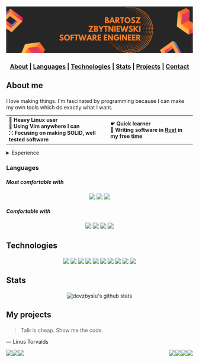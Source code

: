 ![banner](banner.png)

<div align="center">

  <h3>
    <a href="#about">About</a>
    <span> | </span>
    <a href="#languages">Languages</a>
    <span> | </span>
    <a href="#technologies">Technologies</a>
    <span> | </span>
    <a href="#stats">Stats</a>
    <span> | </span>
    <a href="#projects">Projects</a>
    <span> | </span>
    <a href="mailto:bartosz.zbytniewski.dev@gmail.com" alt="Contact me">Contact</a>
  </h3>
</div>

## <p id="about">About me</p>
I love making things. I'm fascinated by programming because I can make my own tools which do exactly
what I want.

<div align="center">

<table>
  <tr>
    <td align="left"><b>🐧 Heavy Linux user<br>🍕 Using Vim anywhere I can<br>⁙ Focusing on making SOLID, well tested software</b></td>
    <td align="left"><b>☛ Quick learner<br>🦀 Writing software in <a href="https://www.rust-lang.org/">Rust</a> in my free time<br><b></td>
  </tr>
</table>

</div>

<details>
  <summary>Experience</summary>

  - over 5 years of commercial experience in Java
  - working on multiple projects in international teams for big clients (worldwide, known brands)
  - technical interviewer of Java devs for over 3 years
  - technical interviewer of React devs

</details>

### <p id="languages">Languages</p>

##### Most comfortable with
<div align="center">
  <img src="https://img.shields.io/badge/-Rust-f2f2f2?style=for-the-badge&logo=Rust&logoColor=000"/>
  <img src="https://img.shields.io/badge/-Shell-f2f2f2?style=for-the-badge&logo=Shell"/>
  <img src="https://img.shields.io/badge/-Java-f2f2f2?style=for-the-badge&logo=Java&logoColor=007396"/>
</div>

##### Comfortable with
<div align="center">
  <img src="https://img.shields.io/badge/-JavaScript-f2f2f2?style=for-the-badge&logo=JavaScript"/>
  <img src="https://img.shields.io/badge/-TypeScript-f2f2f2?style=for-the-badge&logo=TypeScript"/>
  <img src="https://img.shields.io/badge/-Dart-f2f2f2?style=for-the-badge&logo=Dart&logoColor=000"/>
  <img src="https://img.shields.io/badge/-Python-f2f2f2?style=for-the-badge&logo=Python"/>
</div>

## <p id="technologies">Technologies</p>
<div align="center">
  <img src="https://img.shields.io/badge/-Linux-f2f2f2?style=for-the-badge&logo=Linux&logoColor=000"/>
  <img src="https://img.shields.io/badge/-AWS-f2f2f2?style=for-the-badge&logo=Amazon-AWS&logoColor=F90"/>
  <img src="https://img.shields.io/badge/-Docker-f2f2f2?style=for-the-badge&logo=Docker"/>
  <img src="https://img.shields.io/badge/-Kubernetes-f2f2f2?style=for-the-badge&logo=Kubernetes"/>
  <img src="https://img.shields.io/badge/-React-f2f2f2?style=for-the-badge&logo=React"/>
  <img src="https://img.shields.io/badge/-Vue-f2f2f2?style=for-the-badge&logo=Vue.js"/>
  <img src="https://img.shields.io/badge/-Node.js-f2f2f2?style=for-the-badge&logo=node.js"/>
  <img src="https://img.shields.io/badge/-Flutter-f2f2f2?style=for-the-badge&logo=flutter&logoColor=blue"/>
  <img src="https://img.shields.io/badge/-Google%20cloud-f2f2f2?style=for-the-badge&logo=google-cloud"/>
  <img src="https://img.shields.io/badge/-Terraform-f2f2f2?style=for-the-badge&logo=terraform&logoColor=purple"/>
</div>

## <p id="stats">Stats</p>

<div align="center">

  ![devzbysiu's github stats](https://github-readme-stats.vercel.app/api?username=devzbysiu&count_private=true&include_all_commits=true)

</div>

## <p id="my-projects">My projects</p>

> Talk is cheap. Show me the code.

― Linus Torvalds

<a href="https://github.com/devzbysiu/je">
  <img align="right" src="https://github-readme-stats.vercel.app/api/pin/?username=devzbysiu&repo=je" />
</a>

<a href="https://github.com/devzbysiu/cargo-blinc">
  <img align="right" src="https://github-readme-stats.vercel.app/api/pin/?username=devzbysiu&repo=cargo-blinc" />
</a>

<a href="https://github.com/devzbysiu/dox">
  <img align="right" src="https://github-readme-stats.vercel.app/api/pin/?username=devzbysiu&repo=dox" />
</a>

<a href="https://github.com/devzbysiu/transition">
  <img align="left" src="https://github-readme-stats.vercel.app/api/pin/?username=devzbysiu&repo=transition" />
</a>

<a href="https://github.com/devzbysiu/cleaboard">
  <img align="left" src="https://github-readme-stats.vercel.app/api/pin/?username=devzbysiu&repo=cleaboard" />
</a>

<a href="https://github.com/devzbysiu/books-daemon">
  <img align="left" src="https://github-readme-stats.vercel.app/api/pin/?username=devzbysiu&repo=books-daemon" />
</a>

<a href="https://github.com/devzbysiu/sweetch-bot">
  <img align="right" src="https://github-readme-stats.vercel.app/api/pin/?username=devzbysiu&repo=sweetch-bot" />
</a>
